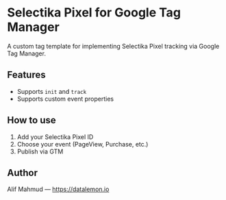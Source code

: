 # Selectika Pixel for Google Tag Manager

A custom tag template for implementing Selectika Pixel tracking via Google Tag Manager.

## Features
- Supports `init` and `track`
- Supports custom event properties

## How to use
1. Add your Selectika Pixel ID
2. Choose your event (PageView, Purchase, etc.)
3. Publish via GTM

## Author
Alif Mahmud — https://datalemon.io
